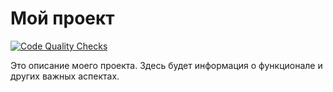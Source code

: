# Мой проект

[![Code Quality Checks](https://github.com/VETTURA/python-ci-example/actions/workflows/lint.yml/badge.svg)](https://github.com/VETTURA/python-ci-example/actions/workflows/lint.yml)

Это описание моего проекта. Здесь будет информация о функционале и других важных аспектах.
